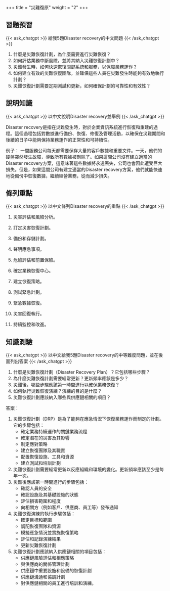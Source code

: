 +++
title = "災難復原"
weight = "2"
+++
## 習題預習
{{< ask_chatgpt >}}
給我5題Disaster recovery的中文問題
{{< /ask_chatgpt >}}

1. 什麼是災難恢復計劃，為什麼需要進行災難恢復？
2. 如何評估業務中斷風險，並將其納入災難恢復計劃中？
3. 災難發生時，如何快速恢復關鍵系統和服務，以保障業務運作？
4. 如何建立有效的災難恢復團隊，並確保這些人員在災難發生時能夠有效地執行計劃？
5. 災難恢復計劃需要定期測試和更新，如何確保計劃的可靠性和有效性？   

## 說明知識
{{< ask_chatgpt >}}
以中文說明Disaster recovery並舉例
{{< /ask_chatgpt >}}

Disaster recovery是指在災難發生時，對於企業資訊系統進行恢復和重建的過程。這個過程包括對數據進行備份、恢復、修復及管理活動，以確保在災難期間和後續的日子中能夠保持業務運作的正常性和可持續性。 

例子： 
一間服務公司每天都需要保存大量的客戶數據和重要文件。一天，他們的硬盤突然發生故障，導致所有數據被刪除了。如果這間公司沒有建立適當的Disaster recovery方案，這意味著這些數據將永遠丟失，公司也會因此遭受巨大損失。但是，如果這間公司有建立適當的Disaster recovery方案，他們就能快速地從備份中恢復數據，繼續經營業務，從而減少損失。   

## 條列重點
{{< ask_chatgpt >}}
以中文條列Disaster recovery的重點
{{< /ask_chatgpt >}}

1. 災害評估和風險分析。

2. 訂定災害恢復計劃。

3. 備份和存儲計劃。

4. 聲明應急事項。

5. 危險評估和前置保險。

6. 確定業務恢復中心。

7. 建立恢復策略。

8. 測試緊急計劃。

9. 緊急數據恢復。

10. 災害回復執行。

11. 持續監控和改進。   

## 知識測驗
{{< ask_chatgpt >}}
以中文給我5題Disaster recovery的中等難度問題，並在後面列出答案
{{< /ask_chatgpt >}}

1. 什麼是災難恢復計劃（Disaster Recovery Plan）？它包括哪些步驟？
2. 為什麼災難恢復計劃需要經常更新？更新頻率應該是多少？
3. 災難後，哪些步驟應該第一時間進行以確保業務恢復？
4. 如何執行災難恢復演練？演練的目的是什麼？
5. 災難恢復計劃應該納入哪些與供應鏈相關的項目？

答案：

1. 災難恢復計劃（DRP）是為了能夠在應急情況下恢復業務運作而制定的計劃。它的步驟包括：
   - 確定業務持續運作的關鍵業務流程
   - 確定潛在的災害及其影響
   - 制定應對策略
   - 建立恢復團隊及其職責
   - 配置恢復設施、工具和資源
   - 建立測試和培訓計劃
2. 災難恢復計劃需要經常更新以反應組織和環境的變化。更新頻率應該至少是每年一次。
3. 災難後應該第一時間進行的步驟包括：
   - 確認人員的安全
   - 確認設施及其基礎設施的狀態
   - 評估損害範圍和程度
   - 向相關方（例如客戶、供應商、員工等）發布通知
4. 災難恢復演練的執行步驟包括：
   - 確定目標和範圍
   - 調配恢復團隊和資源
   - 模擬應急情況並實施恢復策略
   - 評估和記錄演練結果
   - 更新災難恢復計劃
5. 災難恢復計劃應該納入供應鏈相關的項目包括：
   - 供應鏈風險評估和相應策略
   - 與供應商的關係管理計劃
   - 供應鏈中重要設施和設備的恢復計劃
   - 供應鏈溝通和協調計劃
   - 對供應鏈相關的員工進行培訓和演練。   

